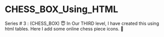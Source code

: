 # CHESS_BOX_Using_HTML
Series # 3 : (CHESS_BOX) 😇  In Our THIRD level, I have created this using html tables. Here I add some online chess piece icons. 🙂 
